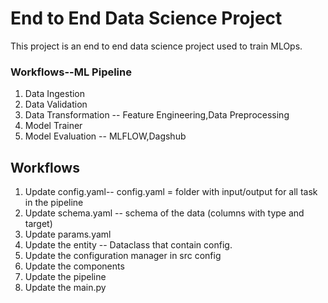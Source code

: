 # End to End Data Science Project
This project is an end to end data science project used to train MLOps.



### Workflows--ML Pipeline

1. Data Ingestion
2. Data Validation
3. Data Transformation -- Feature Engineering,Data Preprocessing
4. Model Trainer
5. Model Evaluation -- MLFLOW,Dagshub

## Workflows

1. Update config.yaml-- config.yaml = folder with input/output for all task in the pipeline
2. Update schema.yaml  -- schema of the data (columns with type and target)
3. Update params.yaml
4. Update the entity -- Dataclass that contain config.
5. Update the configuration manager in src config
6. Update the components
7. Update the pipeline 
8. Update the main.py